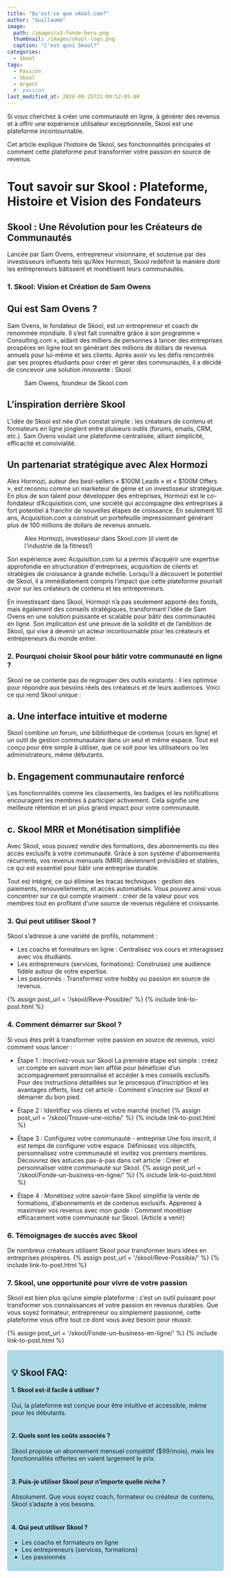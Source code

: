```yaml
---
title: "Qu'est-ce que skool.com?"
author: "Guillaume"
image: 
  path: /images/a3-fonde-hero.png
  thumbnail: /images/skool-logo.png
  caption: "C'est quoi Skool?"
categories:
  - Skool
tags:
  - Passion
  - Skool
  - Argent
  #- passion
last_modified_at: 2024-09-25T21:00:52-05:00
---
```

Si vous cherchez à créer une communauté en ligne, à générer des revenus et à offrir une expérience utilisateur exceptionnelle, Skool est une plateforme incontournable.

Cet article explique l’histoire de Skool, ses fonctionnalités principales et comment cette plateforme peut transformer votre passion en source de revenus.

# Tout savoir sur Skool : Plateforme, Histoire et Vision des Fondateurs

## Skool : Une Révolution pour les Créateurs de Communautés
 Lancée par Sam Ovens, entrepreneur visionnaire, et soutenue par des investisseurs influents tels qu’Alex Hormozi, Skool redéfinit la manière dont les entrepreneurs bâtissent et monétisent leurs communautés.



### 1. Skool: Vision et Création de Sam Owens
## Qui est Sam Ovens ?
Sam Ovens, le fondateur de Skool, est un entrepreneur et coach de renommée mondiale. Il s’est fait connaître grâce à son programme « Consulting.com », aidant des milliers de personnes à lancer des entreprises prospères en ligne tout en générant des millions de dollars de revenus annuels pour lui-même et ses clients. Après avoir vu les défis rencontrés par ses propres étudiants pour créer et gérer des communautés, il a décidé de concevoir une solution innovante : Skool.

<figure class="align-center">
  <a href="#"><img src="{{ '/images/sam-owens.jpg' | absolute_url }}" alt=""></a>
  <figcaption>Sam Owens, foundeur de Skool.com</figcaption>
</figure>

## L’inspiration derrière Skool
L’idée de Skool est née d’un constat simple : les créateurs de contenu et formateurs en ligne jonglent entre plusieurs outils (forums, emails, CRM, etc.). Sam Ovens voulait une plateforme centralisée, alliant simplicité, efficacité et convivialité.

## Un partenariat stratégique avec Alex Hormozi
Alex Hormozi, auteur des best-sellers « $100M Leads » et « $100M Offers », est reconnu comme un marketeur de génie et un investisseur stratégique. En plus de son talent pour développer des entreprises, Hormozi est le co-fondateur d’Acquisition.com, une société qui accompagne des entreprises à fort potentiel à franchir de nouvelles étapes de croissance. En seulement 10 ans, Acquisition.com a construit un portefeuille impressionnant générant plus de 100 millions de dollars de revenus annuels.

<figure class="align-center">
  <a href="#"><img src="{{ '/images/alex-hormozi.jpg' | absolute_url }}" alt=""></a>
  <figcaption>Alex Hormozi, investisseur dans Skool.com (il vient de l'industrie de la fitness!)</figcaption>
</figure>

Son expérience avec Acquisition.com lui a permis d’acquérir une expertise approfondie en structuration d'entreprises, acquisition de clients et stratégies de croissance à grande échelle. Lorsqu’il a découvert le potentiel de Skool, il a immédiatement compris l’impact que cette plateforme pourrait avoir sur les créateurs de contenu et les entrepreneurs.

En investissant dans Skool, Hormozi n’a pas seulement apporté des fonds, mais également des conseils stratégiques, transformant l’idée de Sam Ovens en une solution puissante et scalable pour bâtir des communautés en ligne. Son implication est une preuve de la solidité et de l’ambition de Skool, qui vise à devenir un acteur incontournable pour les créateurs et entrepreneurs du monde entier.

### 2. Pourquoi choisir Skool pour bâtir votre communauté en ligne ?
Skool ne se contente pas de regrouper des outils existants : il les optimise pour répondre aux besoins réels des créateurs et de leurs audiences. Voici ce qui rend Skool unique :

## a. Une interface intuitive et moderne
Skool combine un forum, une bibliothèque de contenus (cours en ligne) et un outil de gestion communautaire dans un seul et même espace. Tout est conçu pour être simple à utiliser, que ce soit pour les utilisateurs ou les administrateurs, même débutants.

## b. Engagement communautaire renforcé
Les fonctionnalités comme les classements, les badges et les notifications encouragent les membres à participer activement. Cela signifie une meilleure rétention et un plus grand impact pour votre communauté.

## c. Skool MRR et Monétisation simplifiée
Avec Skool, vous pouvez vendre des formations, des abonnements ou des accès exclusifs à votre communauté. Grâce à son système d'abonnements récurrents, vos revenus mensuels (MRR) deviennent prévisibles et stables, ce qui est essentiel pour bâtir une entreprise durable.

Tout est intégré, ce qui élimine les tracas techniques : gestion des paiements, renouvellements, et accès automatisés. Vous pouvez ainsi vous concentrer sur ce qui compte vraiment : créer de la valeur pour vos membres tout en profitant d'une source de revenus régulière et croissante.

### 3. Qui peut utiliser Skool ?
Skool s’adresse à une variété de profils, notamment :

* Les coachs et formateurs en ligne : Centralisez vos cours et interagissez avec vos étudiants.
* Les entrepreneurs (services, formations): Construisez une audience fidèle autour de votre expertise.
* Les passionnés : Transformez votre hobby ou passion en source de revenus.

{% assign post_url = '/skool/Reve-Possible/' %}
{% include link-to-post.html %}

### 4. Comment démarrer sur Skool ?
Si vous êtes prêt à transformer votre passion en source de revenus, voici comment vous lancer :

* Étape 1 : Inscrivez-vous sur Skool
La première étape est simple : créez un compte en suivant mon lien affilié pour bénéficier d’un accompagnement personnalisé et accéder à mes conseils exclusifs. Pour des instructions détaillées sur le processus d’inscription et les avantages offerts, lisez cet article : Comment s’inscrire sur Skool et démarrer du bon pied.

* Étape 2 : Identifiez vos clients et votre marché (niche)
{% assign post_url = '/skool/Trouve-une-niche/' %}
{% include link-to-post.html %}

* Étape 3 : Configurez votre communauté - entreprise
Une fois inscrit, il est temps de configurer votre espace. Définissez vos objectifs, personnalisez votre communauté et invitez vos premiers membres. Découvrez des astuces pas-à-pas dans cet article : Créer et personnaliser votre communauté sur Skool.
{% assign post_url = '/skool/Fonde-un-business-en-ligne/' %}
{% include link-to-post.html %}

* Étape 4 : Monétisez votre savoir-faire
Skool simplifie la vente de formations, d’abonnements et de contenus exclusifs. Apprenez à maximiser vos revenus avec mon guide : Comment monétiser efficacement votre communauté sur Skool. (Article a venir)


### 6. Témoignages de succès avec Skool
De nombreux créateurs utilisent Skool pour transformer leurs idées en entreprises prospères. 
{% assign post_url = '/skool/Reve-Possible/' %}
{% include link-to-post.html %}


[//]: # "TODO: Par exemple :Jean Dupont, coach en développement personnel, a multiplié ses revenus par 3 grâce à sa communauté sur Skool.Marie Curie, passionnée de cuisine, a lancé un club de recettes en ligne avec des centaines de membres actifs."


### 7. Skool, une opportunité pour vivre de votre passion
Skool est bien plus qu’une simple plateforme : c’est un outil puissant pour transformer vos connaissances et votre passion en revenus durables. Que vous soyez formateur, entrepreneur ou simplement passionné, cette plateforme vous offre tout ce dont vous avez besoin pour réussir.

{% assign post_url = '/skool/Fonde-un-business-en-ligne/' %}
{% include link-to-post.html %}


<div style="background-color: lightblue; padding: 10px; border-radius: 5px;">
<h2>💡  Skool FAQ:</h2>

<h4>1. Skool est-il facile à utiliser ?</h4>
Oui, la plateforme est conçue pour être intuitive et accessible, même pour les débutants.<br><br>

<h4>2. Quels sont les coûts associés ?</h4>
Skool propose un abonnement mensuel compétitif ($99/mois), mais les fonctionnalités offertes en valent largement le prix.<br><br>

<h4>3. Puis-je utiliser Skool pour n’importe quelle niche ?</h4>
Absolument. Que vous soyez coach, formateur ou créateur de contenu, Skool s’adapte à vos besoins.<br><br>

<h4>4. Qui peut utiliser Skool ?</h4>
<ul>
  <li>Les coachs et formateurs en ligne</li>
  <li>Les entrepreneurs (services, formations)</li>
  <li>Les passionnés</li>
</ul>
</div>

